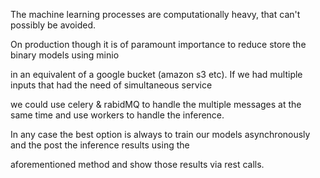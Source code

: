 
The machine learning processes are computationally heavy, that can't possibly be avoided.

On production though it is of paramount importance to reduce store the binary models using minio

in an equivalent of a google bucket (amazon s3 etc). If we had multiple inputs that had the need of simultaneous service

we could use celery & rabidMQ to handle the multiple messages at the same time and use workers to handle the inference.

In any case the best option is always to train our models asynchronously and the post the inference results using the

aforementioned method and show those results via rest calls.
